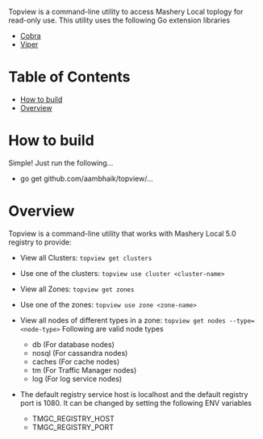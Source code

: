 Topview is a command-line utility to access Mashery Local toplogy for read-only use.
This utility uses the following Go extension libraries

* [Cobra](https://github.com/spf13/cobra)
* [Viper](https://github.com/spf13/viper)

# Table of Contents
- [How to build](#Howtobuild)
- [Overview](#overview)

# How to build
Simple! Just run the following...
* go get github.com/aambhaik/topview/...

# Overview

Topview is a command-line utility that works with Mashery Local 5.0 registry to provide:

* View all Clusters: `topview get clusters`
* Use one of the clusters: `topview use cluster <cluster-name>`
* View all Zones: `topview get zones`
* Use one of the zones: `topview use zone <zone-name>`
* View all nodes of different types in a zone: `topview get nodes --type=<node-type>`
   Following are valid node types
    - db (For database nodes)
    - nosql (For cassandra nodes)
    - caches (For cache nodes)
    - tm (For Traffic Manager nodes)
    - log (For log service nodes)

* The default registry service host is localhost and the default registry port is 1080. It can be changed
  by setting the following ENV variables
   - TMGC_REGISTRY_HOST
   - TMGC_REGISTRY_PORT
